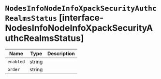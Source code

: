 # `NodesInfoNodeInfoXpackSecurityAuthcRealmsStatus` [interface-NodesInfoNodeInfoXpackSecurityAuthcRealmsStatus]

| Name | Type | Description |
| - | - | - |
| `enabled` | string | &nbsp; |
| `order` | string | &nbsp; |
